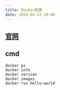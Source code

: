 ```yaml
---
title: Docker配置
date: 2020-04-23 10:08
---
```


## [官网]()


## cmd 

```
docker ps
docker info 
docker version
docker images
docker run hello-world
```